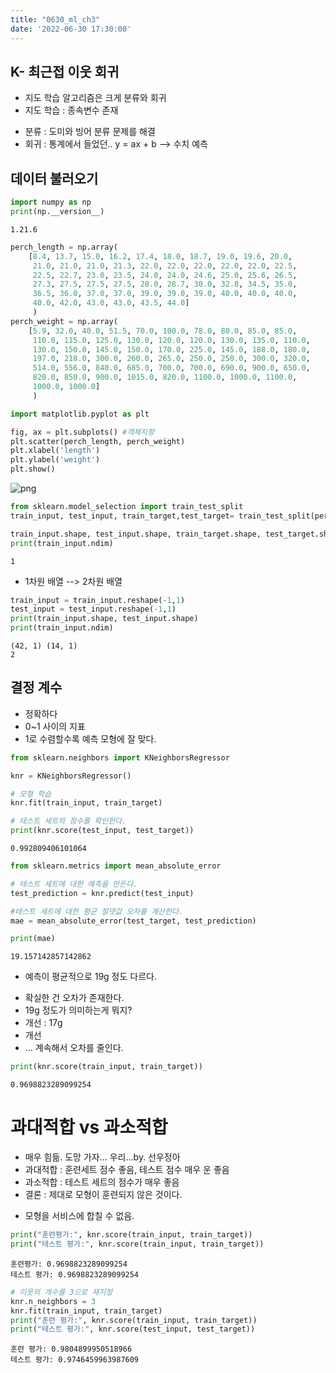 ```yaml
---
title: "0630_ml_ch3"
date: '2022-06-30 17:30:00'
---
```



## K- 최근접 이웃 회귀
- 지도 학습 알고리즘은 크게 분류와 회귀
- 지도 학습 : 종속변수 존재
 + 분류 : 도미와 빙어 분류 문제를 해결
 + 회귀 : 통계에서 들었던.. y = ax + b --> 수치 예측
 

## 데이터 불러오기 


```python
import numpy as np
print(np.__version__)
```

    1.21.6
    


```python
perch_length = np.array(
    [8.4, 13.7, 15.0, 16.2, 17.4, 18.0, 18.7, 19.0, 19.6, 20.0, 
     21.0, 21.0, 21.0, 21.3, 22.0, 22.0, 22.0, 22.0, 22.0, 22.5, 
     22.5, 22.7, 23.0, 23.5, 24.0, 24.0, 24.6, 25.0, 25.6, 26.5, 
     27.3, 27.5, 27.5, 27.5, 28.0, 28.7, 30.0, 32.8, 34.5, 35.0, 
     36.5, 36.0, 37.0, 37.0, 39.0, 39.0, 39.0, 40.0, 40.0, 40.0, 
     40.0, 42.0, 43.0, 43.0, 43.5, 44.0]
     )
perch_weight = np.array(
    [5.9, 32.0, 40.0, 51.5, 70.0, 100.0, 78.0, 80.0, 85.0, 85.0, 
     110.0, 115.0, 125.0, 130.0, 120.0, 120.0, 130.0, 135.0, 110.0, 
     130.0, 150.0, 145.0, 150.0, 170.0, 225.0, 145.0, 188.0, 180.0, 
     197.0, 218.0, 300.0, 260.0, 265.0, 250.0, 250.0, 300.0, 320.0, 
     514.0, 556.0, 840.0, 685.0, 700.0, 700.0, 690.0, 900.0, 650.0, 
     820.0, 850.0, 900.0, 1015.0, 820.0, 1100.0, 1000.0, 1100.0, 
     1000.0, 1000.0]
     )
```


```python
import matplotlib.pyplot as plt

fig, ax = plt.subplots() #객체지향
plt.scatter(perch_length, perch_weight)
plt.xlabel('length')
plt.ylabel('weight')
plt.show()
```


    
![png](output_4_0.png)
    



```python
from sklearn.model_selection import train_test_split
train_input, test_input, train_target,test_target= train_test_split(perch_length, perch_weight, random_state=42)

train_input.shape, test_input.shape, train_target.shape, test_target.shape
print(train_input.ndim)
```

    1
    

- 1차원 배열 --> 2차원 배열


```python
train_input = train_input.reshape(-1,1)
test_input = test_input.reshape(-1,1)
print(train_input.shape, test_input.shape)
print(train_input.ndim)
```

    (42, 1) (14, 1)
    2
    

## 결정 계수
- 정확하다
- 0~1 사이의 지표
- 1로 수렴할수록 예측 모형에 잘 맞다.


```python
from sklearn.neighbors import KNeighborsRegressor

knr = KNeighborsRegressor()

# 모형 학습
knr.fit(train_input, train_target) 

# 테스트 세트의 점수를 확인한다. 
print(knr.score(test_input, test_target))
```

    0.992809406101064
    


```python
from sklearn.metrics import mean_absolute_error

# 테스트 세트에 대한 예측을 만든다.
test_prediction = knr.predict(test_input)

#테스트 세트에 대한 평균 절댓값 오차를 계산한다.
mae = mean_absolute_error(test_target, test_prediction)

print(mae)
```

    19.157142857142862
    

- 예측이 평균적으로 19g 정도 다르다.
 + 확실한 건 오차가 존재한다.
 + 19g 정도가 의미하는게 뭐지?
 + 개선 : 17g
 + 개선
 + ... 계속해서 오차를 줄인다.


```python
print(knr.score(train_input, train_target))
```

    0.9698823289099254
    

# 과대적합 vs 과소적합
- 매우 힘듦. 도망 가자... 우리...by. 선우정아
- 과대적합 : 훈련세트 점수 좋음, 테스트 점수 매우 운 좋음
- 과소적합 : 테스트 세트의 점수가 매우 좋음
- 결론 : 제대로 모형이 훈련되지 않은 것이다.
 + 모형을 서비스에 합칠 수 없음.


```python
print("훈련평가:", knr.score(train_input, train_target))
print("테스트 평가:", knr.score(train_input, train_target))
```

    훈련평가: 0.9698823289099254
    테스트 평가: 0.9698823289099254
    


```python
# 이웃의 개수를 3으로 재지정 
knr.n_neighbors = 3
knr.fit(train_input, train_target)
print("훈련 평가:", knr.score(train_input, train_target))
print("테스트 평가:", knr.score(test_input, test_target))

```

    훈련 평가: 0.9804899950518966
    테스트 평가: 0.9746459963987609
    
